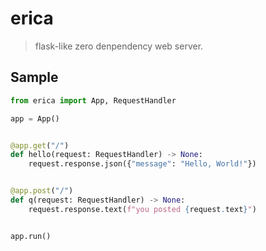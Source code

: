 # erica

> flask-like zero denpendency web server.

## Sample

```py
from erica import App, RequestHandler

app = App()


@app.get("/")
def hello(request: RequestHandler) -> None:
    request.response.json({"message": "Hello, World!"})


@app.post("/")
def q(request: RequestHandler) -> None:
    request.response.text(f"you posted {request.text}")


app.run()
```
